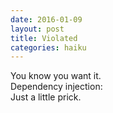 ```yaml
---
date: 2016-01-09
layout: post
title: Violated
categories: haiku
---
```


You know you want it.      
Dependency injection:    
Just a little prick.
